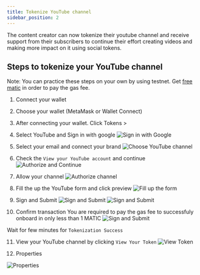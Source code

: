 ```yaml
---
title: Tokenize YouTube channel
sidebar_position: 2
---
```


The content creator can now tokenize their youtube channel and receive support from their subscribers to continue their effort creating videos and making more impact on it using social tokens.

## Steps to tokenize your YouTube channel

Note: You can practice these steps on your own by using testnet. Get [free matic](https://faucet.polygon.technology/) in order to pay the gas fee.

1. Connect your wallet
2. Choose your wallet (MetaMask or Wallet Connect)
3. After connecting your wallet. Click Tokens >
4. Select YouTube and Sign in with google
![Sign in with Google](/img/niwa/youtube/screenshot1.PNG)

5. Select your email and connect your brand
![Choose YouTube channel](/img/niwa/youtube/screenshot2.PNG)

6. Check the `View your YouTube account` and continue
![Authorize and Continue](/img/niwa/youtube/screenshot3.PNG)

7. Allow your channel
![Authorize channel](/img/niwa/youtube/screenshot4.png)

8. Fill the up the YouTube form and click preview
![Fill up the form](/img/niwa/youtube/screenshot5.png)

9. Sign and Submit
![Sign and Submit](/img/niwa/youtube/screenshot6.png)
![Sign and Submit](/img/niwa/youtube/screenshot7.png)

10. Confirm transaction
You are required to pay the gas fee to successfuly onboard in only less than 1 MATIC
![Sign and Submit](/img/niwa/youtube/screenshot8.png)

Wait for few minutes for `Tokenization Success`

11. View your YouTube channel by clicking `View Your Token`
![View Token](/img/niwa/youtube/screenshot9.png)

12. Properties

![Properties](/img/niwa/youtube/screenshot10.PNG)

